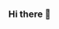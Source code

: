 ### Hi there 👋

<!--
**Evajuliab/evajuliab** is a ✨ _special_ ✨ repository because its `README.md` (this file) appears on your GitHub profile.

- 🚀 Learning full stack developement 
- 🎓 @The Hacking Project
- 🔸 Ruby on rails
- 📫 eva.laurent.78@gmail.com

